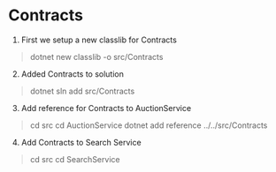 # Contracts

1. First we setup a new classlib for Contracts

> dotnet new classlib -o src/Contracts

2. Added Contracts to solution

> dotnet sln add src/Contracts

3. Add reference for Contracts to AuctionService

> cd src
> cd AuctionService
> dotnet add reference ../../src/Contracts

4. Add Contracts to Search Service

> cd src
> cd SearchService
> 